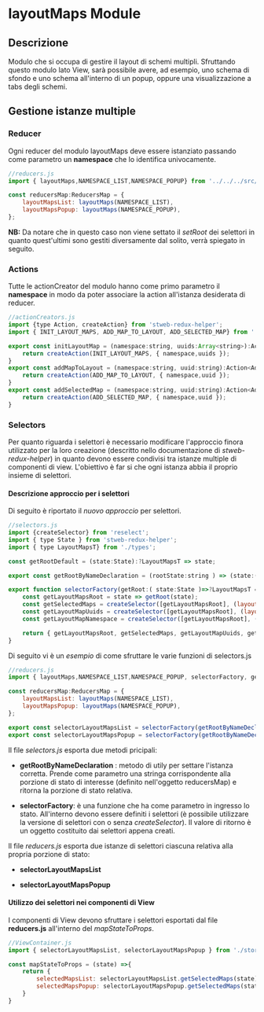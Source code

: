 # layoutMaps Module

## Descrizione

Modulo che si occupa di gestire il layout di schemi multipli. Sfruttando questo modulo lato View, sarà possibile avere, ad esempio, uno schema di sfondo e uno schema all'interno di un popup, oppure una visualizzazione a tabs degli schemi.

## Gestione istanze multiple

### Reducer

Ogni reducer del modulo layoutMaps deve essere istanziato passando come parametro un **namespace** che lo identifica univocamente.

```js
//reducers.js
import { layoutMaps,NAMESPACE_LIST,NAMESPACE_POPUP} from '../../../src/modules/layoutMaps';

const reducersMap:ReducersMap = {
    layoutMapsList: layoutMaps(NAMESPACE_LIST),
    layoutMapsPopup: layoutMaps(NAMESPACE_POPUP),
};
```

**NB:**
Da notare che in questo caso non viene settato il *setRoot* dei selettori in quanto quest'ultimi sono gestiti diversamente dal solito, verrà spiegato in seguito.

### Actions

Tutte le actionCreator del modulo hanno come primo parametro il **namespace** in modo da poter associare la action all'istanza desiderata di reducer.

```js
//actionCreators.js
import {type Action, createAction} from 'stweb-redux-helper';
import { INIT_LAYOUT_MAPS, ADD_MAP_TO_LAYOUT, ADD_SELECTED_MAP} from './actionDefinitions';

export const initLayoutMap = (namespace:string, uuids:Array<string>):Action<InitLayoutMapT> ={
    return createAction(INIT_LAYOUT_MAPS, { namespace,uuids });
}
export const addMapToLayout = (namespace:string, uuid:string):Action<AddMapToLayoutT> =>{
    return createAction(ADD_MAP_TO_LAYOUT, { namespace,uuid });
}
export const addSelectedMap = (namespace:string, uuid:string):Action<AddSelectedMapT> =>{
    return createAction(ADD_SELECTED_MAP, { namespace,uuid });
}
```

### Selectors

Per quanto riguarda i selettori è necessario modificare l'approccio finora utilizzato per la loro creazione (descritto nello documentazione di *stweb-redux-helper*) in quanto devono essere condivisi tra istanze multiple di componenti di view.
L'obiettivo è far si che ogni istanza abbia il proprio insieme di selettori.

#### Descrizione approccio per i selettori

Di seguito è riportato il *nuovo approccio* per selettori.

```js
//selectors.js
import {createSelector} from 'reselect';
import { type State } from 'stweb-redux-helper';
import { type LayoutMapsT} from './types';

const getRootDefault = (state:State):?LayoutMapsT => state;

export const getRootByNameDeclaration = (rootState:string ) => (state:( state:State )=>?LayoutMapsT) => state.get(rootState);

export function selectorFactory(getRoot:( state:State )=>?LayoutMapsT = getRootDefault){
    const getLayoutMapsRoot = state => getRoot(state);
    const getSelectedMaps = createSelector([getLayoutMapsRoot], (layoutMaps:(layoutMaps:LayoutMapsT)=>Set<string>) => layoutMaps.selectedMaps);
    const getLayoutMapUuids = createSelector([getLayoutMapsRoot], (layoutMaps:(layoutMaps:LayoutMapsT)=>Array<string>) => layoutMaps.mapUuids);
    const getLayoutMapNamespace = createSelector([getLayoutMapsRoot], (layoutMaps:(layoutMaps:LayoutMapsT)=>string) => layoutMaps.namespace);

    return { getLayoutMapsRoot, getSelectedMaps, getLayoutMapUuids, getLayoutMapNamespace };
}

```

Di seguito vi è un *esempio* di come sfruttare le varie funzioni di selectors.js

```js
//reducers.js
import { layoutMaps,NAMESPACE_LIST,NAMESPACE_POPUP, selectorFactory, getRootByNameDeclaration } from '../../../src/modules/layoutMaps';

const reducersMap:ReducersMap = {
    layoutMapsList: layoutMaps(NAMESPACE_LIST),
    layoutMapsPopup: layoutMaps(NAMESPACE_POPUP),
};

export const selectorLayoutMapsList = selectorFactory(getRootByNameDeclaration('layoutMapsList'));
export const selectorLayoutMapsPopup = selectorFactory(getRootByNameDeclaration('layoutMapsPopup'));

```

Il file *selectors.js* esporta due metodi pricipali:

- **getRootByNameDeclaration** : metodo di utily per settare l'istanza corretta. Prende come parametro una stringa corrispondente alla porzione di stato di interesse (definito nell'oggetto reducersMap) e ritorna la porzione di stato relativa.

- **selectorFactory**: è una funzione che ha come parametro in ingresso lo stato. All'interno  devono essere definiti i selettori (è possibile utilizzare la versione di selettori con o senza *createSelector*). Il valore di ritorno è un oggetto costituito dai selettori appena creati.

Il file *reducers.js* esporta due istanze di selettori ciascuna relativa alla propria porzione di stato:

- **selectorLayoutMapsList**

- **selectorLayoutMapsPopup**

#### Utilizzo dei selettori nei componenti di View

I componenti di View devono sfruttare i selettori esportati dal file **reducers.js** all'interno del *mapStateToProps*.

```js
//ViewContainer.js
import { selectorLayoutMapsList, selectorLayoutMapsPopup } from './store/reducers';

const mapStateToProps = (state) =>{
    return {
        selectedMapsList: selectorLayoutMapsList.getSelectedMaps(state),
        selectedMapsPopup: selectorLayoutMapsPopup.getSelectedMaps(state)
    }
}

```